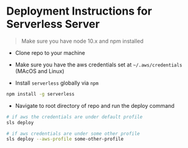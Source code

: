 # Deployment Instructions for Serverless Server

> Make sure you have node 10.x and npm installed

-   Clone repo to your machine

-   Make sure you have the aws credentials set at `~/.aws/credentials` (MAcOS and Linux)

-   Install `serverless` globally via `npm`

```bash
npm install -g serverless
```

-   Navigate to root directory of repo and run the deploy command

```bash
# if aws the credentials are under default profile
sls deploy

# if aws credentials are under some other profile
sls deploy --aws-profile some-other-profile
```
